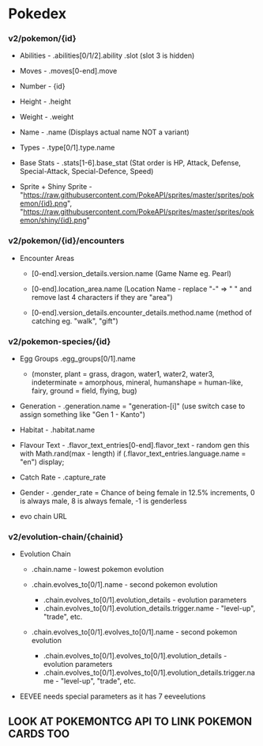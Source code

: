 # Pokedex

### v2/pokemon/{id}

- Abilities - .abilities[0/1/2].ability .slot (slot 3 is hidden)

- Moves - .moves[0-end].move

- Number - {id}

- Height - .height

- Weight - .weight

- Name - .name (Displays actual name NOT a variant)

- Types - .type[0/1].type.name

- Base Stats - .stats[1-6].base_stat (Stat order is HP, Attack,
  Defense, Special-Attack, Special-Defence, Speed)

- Sprite + Shiny Sprite - "https://raw.githubusercontent.com/PokeAPI/sprites/master/sprites/pokemon/{id}.png", "https://raw.githubusercontent.com/PokeAPI/sprites/master/sprites/pokemon/shiny/{id}.png"

### v2/pokemon/{id}/encounters

- Encounter Areas

  - [0-end].version_details.version.name (Game Name eg. Pearl)

  - [0-end].location_area.name (Location Name - replace "-" => " " and remove last 4 characters if they are "area")

  - [0-end].version_details.encounter_details.method.name (method of catching eg. "walk", "gift")

### v2/pokemon-species/{id}

- Egg Groups .egg_groups[0/1].name

  - (monster, plant = grass, dragon, water1, water2, water3, indeterminate = amorphous, mineral, humanshape = human-like, fairy, ground = field, flying, bug)

- Generation - .generation.name = "generation-[i]" (use switch case to assign something like "Gen 1 - Kanto")

- Habitat - .habitat.name

- Flavour Text - .flavor_text_entries[0-end].flavor_text - random gen this with Math.rand(max - length) if (.flavor_text_entries.language.name = "en") display;

- Catch Rate - .capture_rate

- Gender - .gender_rate = Chance of being female in 12.5% increments, 0 is always male, 8 is always female, -1 is genderless
- evo chain URL

### v2/evolution-chain/{chainid}

- Evolution Chain

  - .chain.name - lowest pokemon evolution

  - .chain.evolves_to[0/1].name - second pokemon evolution

    - .chain.evolves_to[0/1].evolution_details - evolution parameters
    - .chain.evolves_to[0/1].evolution_details.trigger.name - "level-up", "trade", etc.

  - .chain.evolves_to[0/1].evolves_to[0/1].name - second pokemon evolution
    - .chain.evolves_to[0/1].evolves_to[0/1].evolution_details - evolution parameters
    - .chain.evolves_to[0/1].evolves_to[0/1].evolution_details.trigger.name - "level-up", "trade", etc.

- EEVEE needs special parameters as it has 7 eeveelutions

## LOOK AT POKEMONTCG API TO LINK POKEMON CARDS TOO
